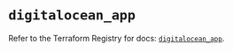 # `digitalocean_app`

Refer to the Terraform Registry for docs: [`digitalocean_app`](https://registry.terraform.io/providers/digitalocean/digitalocean/2.59.0/docs/resources/app).

